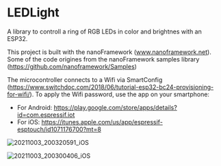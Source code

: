 # LEDLight
A library to controll a ring of RGB LEDs in color and brightnes with an ESP32.

This project is built with the nanoFramework (www.nanoframework.net). Some of the code origines from the nanoFramework samples library (https://github.com/nanoframework/Samples)

The microcontroller connects to a Wifi via SmartConfig (https://www.switchdoc.com/2018/06/tutorial-esp32-bc24-provisioning-for-wifi/). To apply the Wifi password, use the app on your smartphone:
* For Android: https://play.google.com/store/apps/details?id=com.espressif.iot
* For iOS: https://itunes.apple.com/us/app/espressif-esptouch/id1071176700?mt=8

![20211003_200320591_iOS](https://user-images.githubusercontent.com/11467601/135769731-cb13eb37-7e88-48df-8296-661df840d8ed.jpg)


![20211003_200300406_iOS](https://user-images.githubusercontent.com/11467601/135769735-6a7ab25f-3087-4c55-a5fd-fc284b77bf4c.jpg)

